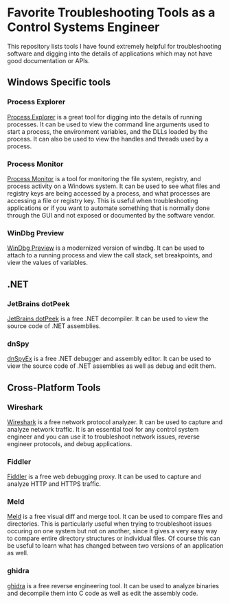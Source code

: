 # Favorite Troubleshooting Tools as a Control Systems Engineer

This repository lists tools I have found extremely helpful for troubleshooting software and digging into the details of applications which may not have good documentation or APIs.

## Windows Specific tools

### Process Explorer

[Process Explorer](https://docs.microsoft.com/en-us/sysinternals/downloads/process-explorer) is a great tool for digging into the details of running processes. It can be used to view the command line arguments used to start a process, the environment variables, and the DLLs loaded by the process. It can also be used to view the handles and threads used by a process.

### Process Monitor

[Process Monitor](https://docs.microsoft.com/en-us/sysinternals/downloads/procmon) is a tool for monitoring the file system, registry, and process activity on a Windows system. It can be used to see what files and registry keys are being accessed by a process, and what processes are accessing a file or registry key. This is useful when troubleshooting applications or if you want to automate something that is normally done through the GUI and not exposed or documented by the software vendor.

### WinDbg Preview

[WinDbg Preview](https://www.microsoft.com/en-us/p/windbg-preview/9pgjgd53tn86) is a modernized version of windbg. It can be used to attach to a running process and view the call stack, set breakpoints, and view the values of variables. 

## .NET

### JetBrains dotPeek

[JetBrains dotPeek](https://www.jetbrains.com/decompiler/) is a free .NET decompiler. It can be used to view the source code of .NET assemblies.

### dnSpy

[dnSpyEx](https://github.com/dnSpyEx/dnSpy) is a free .NET debugger and assembly editor. It can be used to view the source code of .NET assemblies as well as debug and edit them.

## Cross-Platform Tools

### Wireshark

[Wireshark](https://www.wireshark.org/) is a free network protocol analyzer. It can be used to capture and analyze network traffic. It is an essential tool for any control system engineer and you can use it to troubleshoot network issues, reverse engineer protocols, and debug applications.

### Fiddler

[Fiddler](https://www.telerik.com/fiddler) is a free web debugging proxy. It can be used to capture and analyze HTTP and HTTPS traffic.

### Meld

[Meld](https://meldmerge.org/) is a free visual diff and merge tool. It can be used to compare files and directories. This is particularly useful when trying to troubleshoot issues occuring on one system but not on another, since it gives a very easy way to compare entire directory structures or individual files. Of course this can be useful to learn what has changed between two versions of an application as well.

### ghidra

[ghidra](https://ghidra-sre.org/) is a free reverse engineering tool. It can be used to analyze binaries and decompile them into C code as well as edit the assembly code.